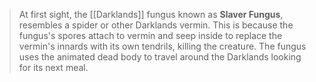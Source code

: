 > At first sight, the [[Darklands]] fungus known as **Slaver Fungus**, resembles a spider or other Darklands vermin. This is because the fungus's spores attach to vermin and seep inside to replace the vermin's innards with its own tendrils, killing the creature. The fungus uses the animated dead body to travel around the Darklands looking for its next meal.







